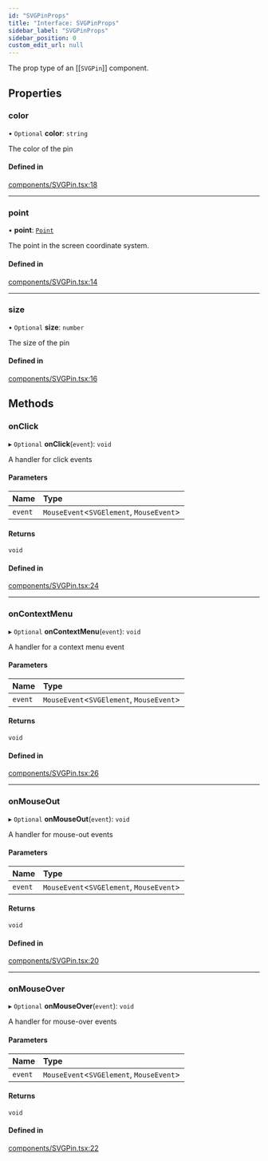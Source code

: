```yaml
---
id: "SVGPinProps"
title: "Interface: SVGPinProps"
sidebar_label: "SVGPinProps"
sidebar_position: 0
custom_edit_url: null
---
```


The prop type of an [[`SVGPin`]] component.

## Properties

### color

• `Optional` **color**: `string`

The color of the pin

#### Defined in

[components/SVGPin.tsx:18](https://github.com/rob-blackbourn/jetblack-map/blob/625b33b/src/components/SVGPin.tsx#L18)

___

### point

• **point**: [`Point`](../modules.md#point)

The point in the screen coordinate system.

#### Defined in

[components/SVGPin.tsx:14](https://github.com/rob-blackbourn/jetblack-map/blob/625b33b/src/components/SVGPin.tsx#L14)

___

### size

• `Optional` **size**: `number`

The size of the pin

#### Defined in

[components/SVGPin.tsx:16](https://github.com/rob-blackbourn/jetblack-map/blob/625b33b/src/components/SVGPin.tsx#L16)

## Methods

### onClick

▸ `Optional` **onClick**(`event`): `void`

A handler for click events

#### Parameters

| Name | Type |
| :------ | :------ |
| `event` | `MouseEvent`<`SVGElement`, `MouseEvent`\> |

#### Returns

`void`

#### Defined in

[components/SVGPin.tsx:24](https://github.com/rob-blackbourn/jetblack-map/blob/625b33b/src/components/SVGPin.tsx#L24)

___

### onContextMenu

▸ `Optional` **onContextMenu**(`event`): `void`

A handler for a context menu event

#### Parameters

| Name | Type |
| :------ | :------ |
| `event` | `MouseEvent`<`SVGElement`, `MouseEvent`\> |

#### Returns

`void`

#### Defined in

[components/SVGPin.tsx:26](https://github.com/rob-blackbourn/jetblack-map/blob/625b33b/src/components/SVGPin.tsx#L26)

___

### onMouseOut

▸ `Optional` **onMouseOut**(`event`): `void`

A handler for mouse-out events

#### Parameters

| Name | Type |
| :------ | :------ |
| `event` | `MouseEvent`<`SVGElement`, `MouseEvent`\> |

#### Returns

`void`

#### Defined in

[components/SVGPin.tsx:20](https://github.com/rob-blackbourn/jetblack-map/blob/625b33b/src/components/SVGPin.tsx#L20)

___

### onMouseOver

▸ `Optional` **onMouseOver**(`event`): `void`

A handler for mouse-over events

#### Parameters

| Name | Type |
| :------ | :------ |
| `event` | `MouseEvent`<`SVGElement`, `MouseEvent`\> |

#### Returns

`void`

#### Defined in

[components/SVGPin.tsx:22](https://github.com/rob-blackbourn/jetblack-map/blob/625b33b/src/components/SVGPin.tsx#L22)
